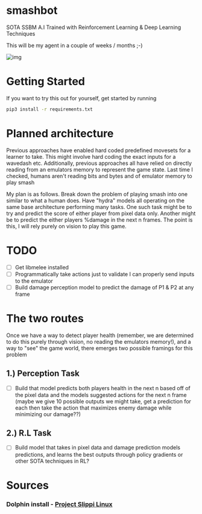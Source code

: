 # smashbot

SOTA SSBM A.I Trained with Reinforcement Learning &amp; Deep Learning Techniques

This will be my agent in a couple of weeks / months ;-) 

![img](https://github.com/Andrew-Pynch/smashbot/blob/master/visualizations/source.gif?raw=true)

# Getting Started
If you want to try this out for yourself, get started by running
```sh
pip3 install -r requirements.txt
```

# Planned architecture
Previous approaches have enabled hard coded predefined movesets for a learner to
take. This might involve hard coding the exact inputs for a wavedash etc. Additionally, previous approaches all have relied on directly reading from an
emulators memory to represent the game state. Last time I checked, humans aren't 
reading bits and bytes and of emulator memory to play smash

My plan is as follows. Break down the problem of playing smash into one similar to what a human does. Have "hydra" models all operating on the same base architecture 
performing many tasks. One such task might be to try and predict the score of either player from pixel data only. Another might be to predict the either players %damage 
in the next n frames. The point is this, I will rely purely on vision to play this 
game. 

# TODO

* [ ] Get libmelee installed
* [ ] Programmatically take actions just to validate I can properly send inputs
to the emulator
* [ ] Build damage perception model to predict the damage of P1 & P2 at any frame

# The two routes
Once we have a way to detect player health 
(remember, we are determined to do this purely through vision, no reading the emulators memory!), and a way to "see" the game world, there emerges two possible framings for this problem

## 1.) Perception Task
* [ ] Build that model predicts both players health in the next n based off of the pixel
data and the models suggested actions for the next n frame (maybe we give 10 possible
outputs we might take, get a prediction for each then take the action that maximizes 
enemy damage while minimizing our damage??)

## 2.) R.L Task
* [ ] Build model that takes in pixel data and damage prediction models predictions, 
and learns the best outputs through policy gradients or other SOTA techniques in RL?

# Sources

### Dolphin install - [Project Slippi Linux](https://github.com/project-slippi/Slippi-FM-installer)



